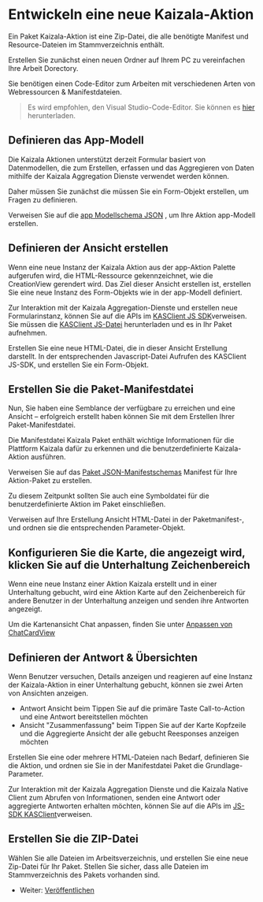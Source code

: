 # <a name="developing-a-new-kaizala-action"></a>Entwickeln eine neue Kaizala-Aktion

Ein Paket Kaizala-Aktion ist eine Zip-Datei, die alle benötigte Manifest und Resource-Dateien im Stammverzeichnis enthält.

Erstellen Sie zunächst einen neuen Ordner auf Ihrem PC zu vereinfachen Ihre Arbeit Dorectory.

Sie benötigen einen Code-Editor zum Arbeiten mit verschiedenen Arten von Webressourcen & Manifestdateien.

>   Es wird empfohlen, den Visual Studio-Code-Editor. Sie können es [hier](https://code.visualstudio.com/) herunterladen.

## <a name="defining-the-app-model"></a>Definieren das App-Modell

Die Kaizala Aktionen unterstützt derzeit Formular basiert von Datenmodellen, die zum Erstellen, erfassen und das Aggregieren von Daten mithilfe der Kaizala Aggregation Dienste verwendet werden können.

Daher müssen Sie zunächst die müssen Sie ein Form-Objekt erstellen, um Fragen zu definieren.

Verweisen Sie auf die [app Modellschema JSON](appModel_schema.md) , um Ihre Aktion app-Modell erstellen.

## <a name="define-the-creation-view"></a>Definieren der Ansicht erstellen

Wenn eine neue Instanz der Kaizala Aktion aus der app-Aktion Palette aufgerufen wird, die HTML-Ressource gekennzeichnet, wie die CreationView gerendert wird. Das Ziel dieser Ansicht erstellen ist, erstellen Sie eine neue Instanz des Form-Objekts wie in der app-Modell definiert. 

Zur Interaktion mit der Kaizala Aggregation-Dienste und erstellen neue Formularinstanz, können Sie auf die APIs im [KASClient JS SDK](KASClient/README.md)verweisen. Sie müssen die [KASClient JS-Datei](https://manage.kaiza.la/MiniApps/DownloadSDK) herunterladen und es in Ihr Paket aufnehmen.

Erstellen Sie eine neue HTML-Datei, die in dieser Ansicht Erstellung darstellt. In der entsprechenden Javascript-Datei Aufrufen des KASClient JS-SDK, und erstellen Sie ein Form-Objekt.

## <a name="create-the-package-manifest-file"></a>Erstellen Sie die Paket-Manifestdatei

Nun, Sie haben eine Semblance der verfügbare zu erreichen und eine Ansicht – erfolgreich erstellt haben können Sie mit dem Erstellen Ihrer Paket-Manifestdatei.

Die Manifestdatei Kaizala Paket enthält wichtige Informationen für die Plattform Kaizala dafür zu erkennen und die benutzerdefinierte Kaizala-Aktion ausführen.

Verweisen Sie auf das [Paket JSON-Manifestschemas](package_manifest_schema.md) Manifest für Ihre Aktion-Paket zu erstellen.

Zu diesem Zeitpunkt sollten Sie auch eine Symboldatei für die benutzerdefinierte Aktion im Paket einschließen.

Verweisen auf Ihre Erstellung Ansicht HTML-Datei in der Paketmanifest-, und ordnen sie die entsprechenden Parameter-Objekt.

## <a name="configure-the-card-that-appears-on-the-conversation-canvas"></a>Konfigurieren Sie die Karte, die angezeigt wird, klicken Sie auf die Unterhaltung Zeichenbereich

Wenn eine neue Instanz einer Aktion Kaizala erstellt und in einer Unterhaltung gebucht, wird eine Aktion Karte auf den Zeichenbereich für andere Benutzer in der Unterhaltung anzeigen und senden ihre Antworten angezeigt.

Um die Kartenansicht Chat anpassen, finden Sie unter [Anpassen von ChatCardView](ChatCanvasCardView.md) 
## <a name="define-the-response--summary-views"></a>Definieren der Antwort & Übersichten

Wenn Benutzer versuchen, Details anzeigen und reagieren auf eine Instanz der Kaizala-Aktion in einer Unterhaltung gebucht, können sie zwei Arten von Ansichten anzeigen.
*   Antwort Ansicht beim Tippen Sie auf die primäre Taste Call-to-Action und eine Antwort bereitstellen möchten
*   Ansicht "Zusammenfassung" beim Tippen Sie auf der Karte Kopfzeile und die Aggregierte Ansicht der alle gebucht Reesponses anzeigen möchten

Erstellen Sie eine oder mehrere HTML-Dateien nach Bedarf, definieren Sie die Aktion, und ordnen sie Sie in der Manifestdatei Paket die Grundlage-Parameter.

Zur Interaktion mit der Kaizala Aggregation Dienste und die Kaizala Native Client zum Abrufen von Informationen, senden eine Antwort oder aggregierte Antworten erhalten möchten, können Sie auf die APIs im [JS-SDK KASClient](KASClient/README.md)verweisen.


## <a name="create-the-zip-file"></a>Erstellen Sie die ZIP-Datei

Wählen Sie alle Dateien im Arbeitsverzeichnis, und erstellen Sie eine neue Zip-Datei für Ihr Paket. Stellen Sie sicher, dass alle Dateien im Stammverzeichnis des Pakets vorhanden sind.

*   Weiter: [Veröffentlichen](publish.md)

